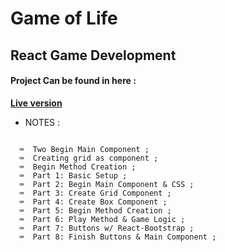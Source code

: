 # Game of Life

## React Game Development 

#### Project Can be found in here :
 **[Live version](https://twitch-tv-json-api.web.app/)**


* NOTES :

```
  
  ⌨  Two Begin Main Component ;
  ⌨  Creating grid as component ;
  ⌨  Begin Method Creation ;
  ⌨  Part 1: Basic Setup ;
  ⌨  Part 2: Begin Main Component & CSS ;
  ⌨  Part 3: Create Grid Component ;
  ⌨  Part 4: Create Box Component ;
  ⌨  Part 5: Begin Method Creation ;
  ⌨  Part 6: Play Method & Game Logic ;
  ⌨  Part 7: Buttons w/ React-Bootstrap ;
  ⌨  Part 8: Finish Buttons & Main Component ;




```
